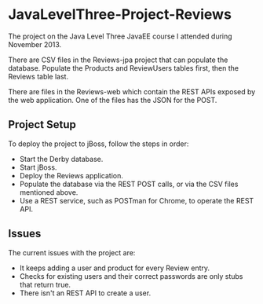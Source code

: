JavaLevelThree-Project-Reviews
==============================

The project on the Java Level Three JavaEE course I attended during November 2013.

There are CSV files in the Reviews-jpa project that can populate the database.
Populate the Products and ReviewUsers tables first, then the Reviews table last.

There are files in the Reviews-web which contain the REST APIs exposed by the web application.
One of the files has the JSON for the POST.

Project Setup
-------------

To deploy the project to jBoss, follow the steps in order:

 * Start the Derby database.
 * Start jBoss.
 * Deploy the Reviews application.
 * Populate the database via the REST POST calls, or via the CSV files mentioned above.
 * Use a REST service, such as POSTman for Chrome, to operate the REST API.


Issues
------

The current issues with the project are:

 * It keeps adding a user and product for every Review entry.
 * Checks for existing users and their correct passwords are only stubs that return true.
 * There isn't an REST API to create a user.